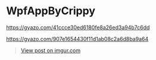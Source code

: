 # WpfAppByCrippy

https://gyazo.com/41ccce30ed6180fe8a26ed3a94b7c6dd

https://gyazo.com/907e1654430f11d1ab08c2a6d8ba9a64


<blockquote class="imgur-embed-pub" lang="en" data-id="Ty4RboD"><a href="https://imgur.com/Ty4RboD">View post on imgur.com</a></blockquote>
